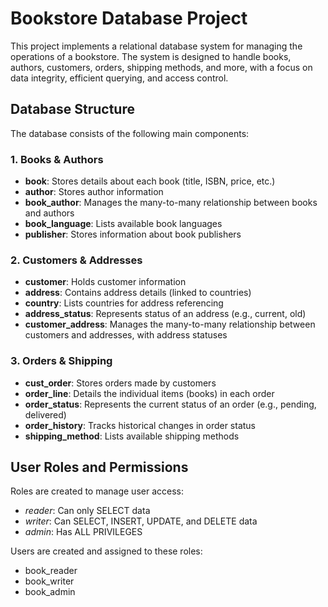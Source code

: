 # Bookstore Database Project

This project implements a relational database system for managing the operations of a bookstore. The system is designed to handle books, authors, customers, orders, shipping methods, and more, with a focus on data integrity, efficient querying, and access control.

## Database Structure

The database consists of the following main components:

### 1. Books & Authors
- **book**: Stores details about each book (title, ISBN, price, etc.)
- **author**: Stores author information
- **book_author**: Manages the many-to-many relationship between books and authors
- **book_language**: Lists available book languages
- **publisher**: Stores information about book publishers

### 2. Customers & Addresses
- **customer**: Holds customer information
- **address**: Contains address details (linked to countries)
- **country**: Lists countries for address referencing
- **address_status**: Represents status of an address (e.g., current, old)
- **customer_address**: Manages the many-to-many relationship between customers and addresses, with address statuses

### 3. Orders & Shipping
- **cust_order**: Stores orders made by customers
- **order_line**: Details the individual items (books) in each order
- **order_status**: Represents the current status of an order (e.g., pending, delivered)
- **order_history**: Tracks historical changes in order status
- **shipping_method**: Lists available shipping methods

## User Roles and Permissions

Roles are created to manage user access:

- *reader*: Can only SELECT data
- *writer*: Can SELECT, INSERT, UPDATE, and DELETE data
- *admin*: Has ALL PRIVILEGES

Users are created and assigned to these roles:
- book_reader
- book_writer
- book_admin


